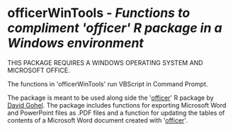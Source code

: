 # officerWinTools - *Functions to compliment 'officer' R package in a Windows environment*  
THIS PACKAGE REQUIRES A WINDOWS OPERATING SYSTEM AND MICROSOFT OFFICE.  
  
The functions in 'officerWinTools' run VBScript in Command Prompt.  
  
The package is meant to be used along side the '[officer](https://github.com/davidgohel/officer)' R package 
by [David Gohel](https://github.com/davidgohel).  The package includes functions for exporting 
Microsoft Word and PowerPoint files as .PDF files and a function for updating the 
tables of contents of a Microsoft Word document created with '[officer](https://github.com/davidgohel/officer)'.
